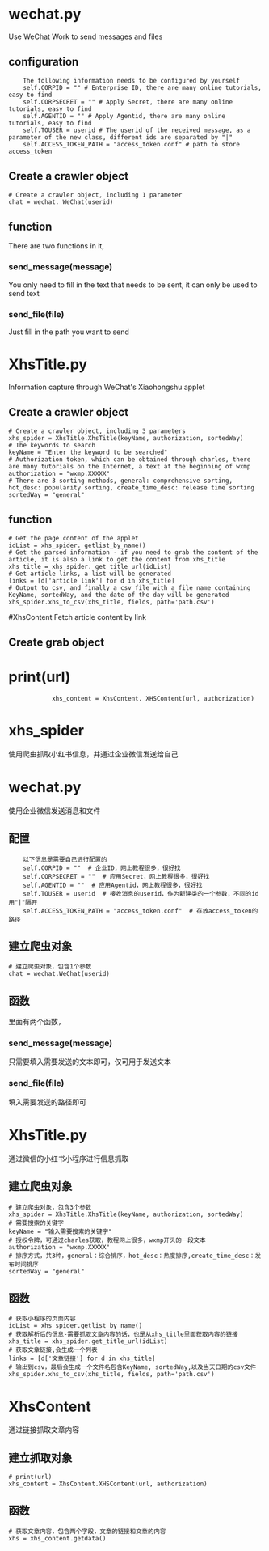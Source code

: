 # wechat.py
Use WeChat Work to send messages and files
## configuration
        The following information needs to be configured by yourself
        self.CORPID = "" # Enterprise ID, there are many online tutorials, easy to find
        self.CORPSECRET = "" # Apply Secret, there are many online tutorials, easy to find
        self.AGENTID = "" # Apply Agentid, there are many online tutorials, easy to find
        self.TOUSER = userid # The userid of the received message, as a parameter of the new class, different ids are separated by "|"
        self.ACCESS_TOKEN_PATH = "access_token.conf" # path to store access_token
## Create a crawler object
    # Create a crawler object, including 1 parameter
    chat = wechat. WeChat(userid)
## function
There are two functions in it,
### send_message(message)
You only need to fill in the text that needs to be sent, it can only be used to send text
### send_file(file)
Just fill in the path you want to send


# XhsTitle.py
Information capture through WeChat's Xiaohongshu applet
## Create a crawler object
    # Create a crawler object, including 3 parameters
    xhs_spider = XhsTitle.XhsTitle(keyName, authorization, sortedWay)
    # The keywords to search
    keyName = "Enter the keyword to be searched"
    # Authorization token, which can be obtained through charles, there are many tutorials on the Internet, a text at the beginning of wxmp
    authorization = "wxmp.XXXXX"
    # There are 3 sorting methods, general: comprehensive sorting, hot_desc: popularity sorting, create_time_desc: release time sorting
    sortedWay = "general"
## function
    # Get the page content of the applet
    idList = xhs_spider. getlist_by_name()
    # Get the parsed information - if you need to grab the content of the article, it is also a link to get the content from xhs_title
    xhs_title = xhs_spider. get_title_url(idList)
    # Get article links, a list will be generated
    links = [d['article link'] for d in xhs_title]
    # Output to csv, and finally a csv file with a file name containing KeyName, sortedWay, and the date of the day will be generated
    xhs_spider.xhs_to_csv(xhs_title, fields, path='path.csv')


#XhsContent
Fetch article content by link
## Create grab object
  # print(url)
                xhs_content = XhsContent. XHSContent(url, authorization)
# xhs_spider
使用爬虫抓取小红书信息，并通过企业微信发送给自己

# wechat.py
使用企业微信发送消息和文件
## 配置
        以下信息是需要自己进行配置的
        self.CORPID = ""  # 企业ID，网上教程很多，很好找
        self.CORPSECRET = ""  # 应用Secret，网上教程很多，很好找
        self.AGENTID = ""  # 应用Agentid，网上教程很多，很好找
        self.TOUSER = userid  # 接收消息的userid，作为新建类的一个参数，不同的id用"|"隔开
        self.ACCESS_TOKEN_PATH = "access_token.conf"  # 存放access_token的路径
## 建立爬虫对象
    # 建立爬虫对象，包含1个参数
    chat = wechat.WeChat(userid)
## 函数
里面有两个函数，
### send_message(message)
只需要填入需要发送的文本即可，仅可用于发送文本
### send_file(file)
填入需要发送的路径即可

# XhsTitle.py
通过微信的小红书小程序进行信息抓取
## 建立爬虫对象
    # 建立爬虫对象，包含3个参数
    xhs_spider = XhsTitle.XhsTitle(keyName, authorization, sortedWay)
    # 需要搜索的关键字
    keyName = "输入需要搜索的关键字"
    # 授权令牌，可通过charles获取，教程网上很多，wxmp开头的一段文本
    authorization = "wxmp.XXXXX"
    # 排序方式，共3种，general：综合排序，hot_desc：热度排序,create_time_desc：发布时间排序
    sortedWay = "general"
## 函数
    # 获取小程序的页面内容
    idList = xhs_spider.getlist_by_name()
    # 获取解析后的信息-需要抓取文章内容的话，也是从xhs_title里面获取内容的链接
    xhs_title = xhs_spider.get_title_url(idList)
    # 获取文章链接,会生成一个列表
    links = [d['文章链接'] for d in xhs_title]
    # 输出到csv，最后会生成一个文件名包含KeyName, sortedWay,以及当天日期的csv文件
    xhs_spider.xhs_to_csv(xhs_title, fields, path='path.csv')

# XhsContent
通过链接抓取文章内容
## 建立抓取对象
    # print(url)
    xhs_content = XhsContent.XHSContent(url, authorization)
## 函数
    # 获取文章内容，包含两个字段，文章的链接和文章的内容
    xhs = xhs_content.getdata()
    
        


